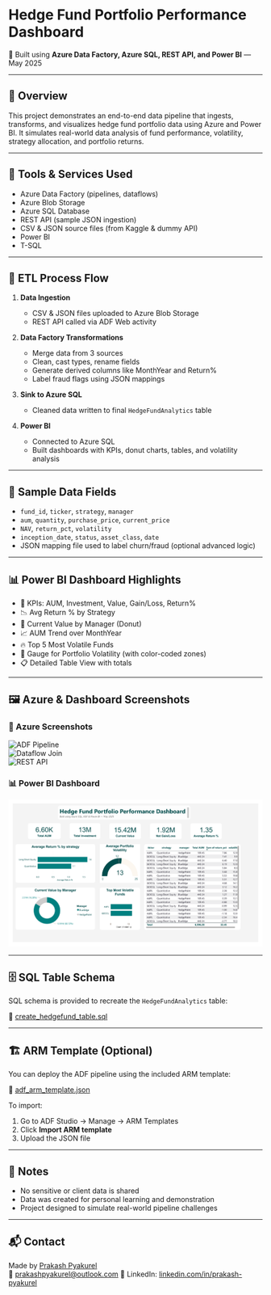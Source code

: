 # Hedge Fund Portfolio Performance Dashboard

📅 Built using **Azure Data Factory, Azure SQL, REST API, and Power BI** — May 2025

---

## 📌 Overview

This project demonstrates an end-to-end data pipeline that ingests, transforms, and visualizes hedge fund portfolio data using Azure and Power BI. It simulates real-world data analysis of fund performance, volatility, strategy allocation, and portfolio returns.

---

## 🧰 Tools & Services Used

- Azure Data Factory (pipelines, dataflows)
- Azure Blob Storage
- Azure SQL Database
- REST API (sample JSON ingestion)
- CSV & JSON source files (from Kaggle & dummy API)
- Power BI
- T-SQL

---

## 🔄 ETL Process Flow

1. **Data Ingestion**
   - CSV & JSON files uploaded to Azure Blob Storage
   - REST API called via ADF Web activity

2. **Data Factory Transformations**
   - Merge data from 3 sources
   - Clean, cast types, rename fields
   - Generate derived columns like MonthYear and Return%
   - Label fraud flags using JSON mappings

3. **Sink to Azure SQL**
   - Cleaned data written to final `HedgeFundAnalytics` table

4. **Power BI**
   - Connected to Azure SQL
   - Built dashboards with KPIs, donut charts, tables, and volatility analysis

---

## 🧪 Sample Data Fields

- `fund_id`, `ticker`, `strategy`, `manager`
- `aum`, `quantity`, `purchase_price`, `current_price`
- `NAV`, `return_pct`, `volatility`
- `inception_date`, `status`, `asset_class`, `date`
- JSON mapping file used to label churn/fraud (optional advanced logic)

---

## 📊 Power BI Dashboard Highlights

- 📌 KPIs: AUM, Investment, Value, Gain/Loss, Return%
- 📉 Avg Return % by Strategy
- 🍩 Current Value by Manager (Donut)
- 📈 AUM Trend over MonthYear
- 🔥 Top 5 Most Volatile Funds
- 🧭 Gauge for Portfolio Volatility (with color-coded zones)
- 📋 Detailed Table View with totals

---

## 🖼 Azure & Dashboard Screenshots

### 🔷 Azure Screenshots
![ADF Pipeline](screenshots/adf_pipeline_success.png)  
![Dataflow Join](screenshots/adf_dataflow_overview.png)  
![REST API](screenshots/adf_rest_api_source.png)

### 📊 Power BI Dashboard
![Dashboard](screenshots/dashboard_final.png.png)

---

## 🗄 SQL Table Schema

SQL schema is provided to recreate the `HedgeFundAnalytics` table:

🔗 [create_hedgefund_table.sql](sql/create_hedgefund_table.sql)

---

## 🏗 ARM Template (Optional)

You can deploy the ADF pipeline using the included ARM template:

📄 [adf_arm_template.json](adf/adf_arm_template.json)

To import:
1. Go to ADF Studio → Manage → ARM Templates
2. Click **Import ARM template**
3. Upload the JSON file

---

## 🔐 Notes

- No sensitive or client data is shared
- Data was created for personal learning and demonstration
- Project designed to simulate real-world pipeline challenges

---

## 📬 Contact

Made by [Prakash Pyakurel](https://www.linkedin.com/in/prakash-pyakurel/)  
📧 prakashpyakurel@outlook.com
📎 LinkedIn: [linkedin.com/in/prakash-pyakurel](https://www.linkedin.com/in/prakash-pyakurel)


